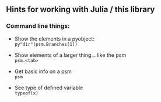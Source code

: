 ## Hints for working with Julia / this library

### Command line things:  
- Show the elements in a pyobject:  
`py"dir"(psm.Branches[1])`  

- Show elements of a larger thing...   like the psm  
`psm.<tab>`   

- Get basic info on a psm  
`psm`   
  
- See type of defined variable  
`typeof(x)`